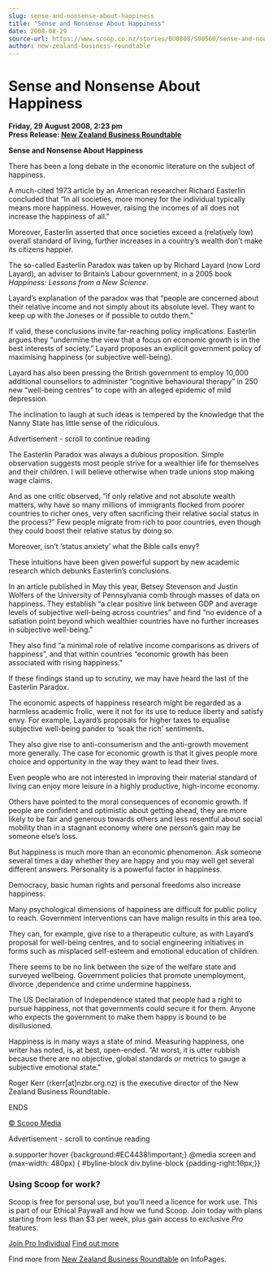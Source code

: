 ```yaml
---
slug: sense-and-nonsense-about-happiness
title: "Sense and Nonsense About Happiness"
date: 2008-08-29
source-url: https://www.scoop.co.nz/stories/BU0808/S00560/sense-and-nonsense-about-happiness.htm
author: new-zealand-business-roundtable
---
```

Sense and Nonsense About Happiness
==================================

**Friday, 29 August 2008, 2:23 pm**  
**Press Release: [New Zealand Business Roundtable](https://info.scoop.co.nz/New_Zealand_Business_Roundtable)**

**Sense and Nonsense About Happiness**

There has been a long debate in the economic literature on the subject of happiness.

A much-cited 1973 article by an American researcher Richard Easterlin concluded that “In all societies, more money for the individual typically means more happiness. However, raising the incomes of all does not increase the happiness of all."

Moreover, Easterlin asserted that once societies exceed a (relatively low) overall standard of living, further increases in a country’s wealth don’t make its citizens happier.

The so-called Easterlin Paradox was taken up by Richard Layard (now Lord Layard), an adviser to Britain’s Labour government, in a 2005 book _Happiness: Lessons from a New Science._

Layard’s explanation of the paradox was that “people are concerned about their relative income and not simply about its absolute level. They want to keep up with the Joneses or if possible to outdo them."

If valid, these conclusions invite far-reaching policy implications. Easterlin argues they “undermine the view that a focus on economic growth is in the best interests of society.” Layard proposes an explicit government policy of maximising happiness (or subjective well-being).

Layard has also been pressing the British government to employ 10,000 additional counsellors to administer “cognitive behavioural therapy” in 250 new “well-being centres” to cope with an alleged epidemic of mild depression.

The inclination to laugh at such ideas is tempered by the knowledge that the Nanny State has little sense of the ridiculous.

Advertisement - scroll to continue reading





The Easterlin Paradox was always a dubious proposition. Simple observation suggests most people strive for a wealthier life for themselves and their children. I will believe otherwise when trade unions stop making wage claims.

And as one critic observed, “if only relative and not absolute wealth matters, why have so many millions of immigrants flocked from poorer countries to richer ones, very often sacrificing their relative social status in the process?” Few people migrate from rich to poor countries, even though they could boost their relative status by doing so.

Moreover, isn’t ‘status anxiety’ what the Bible calls envy?

These intuitions have been given powerful support by new academic research which debunks Easterlin’s conclusions.

In an article published in May this year, Betsey Stevenson and Justin Wolfers of the University of Pennsylvania comb through masses of data on happiness. They establish “a clear positive link between GDP and average levels of subjective well-being across countries” and find “no evidence of a satiation point beyond which wealthier countries have no further increases in subjective well-being."

They also find “a minimal role of relative income comparisons as drivers of happiness”, and that within countries “economic growth has been associated with rising happiness."

If these findings stand up to scrutiny, we may have heard the last of the Easterlin Paradox.

The economic aspects of happiness research might be regarded as a harmless academic frolic, were it not for its use to reduce liberty and satisfy envy. For example, Layard’s proposals for higher taxes to equalise subjective well-being pander to ‘soak the rich’ sentiments.

They also give rise to anti-consumerism and the anti-growth movement more generally. The case for economic growth is that it gives people more choice and opportunity in the way they want to lead their lives.

Even people who are not interested in improving their material standard of living can enjoy more leisure in a highly productive, high-income economy.

Others have pointed to the moral consequences of economic growth. If people are confident and optimistic about getting ahead, they are more likely to be fair and generous towards others and less resentful about social mobility than in a stagnant economy where one person’s gain may be someone else’s loss.

But happiness is much more than an economic phenomenon. Ask someone several times a day whether they are happy and you may well get several different answers. Personality is a powerful factor in happiness.

Democracy, basic human rights and personal freedoms also increase happiness.

Many psychological dimensions of happiness are difficult for public policy to reach. Government interventions can have malign results in this area too.

They can, for example, give rise to a therapeutic culture, as with Layard’s proposal for well-being centres, and to social engineering initiatives in forms such as misplaced self-esteem and emotional education of children.

There seems to be no link between the size of the welfare state and surveyed wellbeing. Government policies that promote unemployment, divorce ,dependence and crime undermine happiness.

The US Declaration of Independence stated that people had a right to pursue happiness, not that governments could secure it for them. Anyone who expects the government to make them happy is bound to be disillusioned.

Happiness is in many ways a state of mind. Measuring happiness, one writer has noted, is, at best, open-ended. “At worst, it is utter rubbish because there are no objective, global standards or metrics to gauge a subjective emotional state."

  
Roger Kerr (rkerr\[at\]nzbr.org.nz) is the executive director of the New Zealand Business Roundtable.

  
ENDS

[© Scoop Media](http://www.scoop.co.nz/about/terms.html)  

Advertisement - scroll to continue reading



a.supporter:hover {background:#EC4438!important;} @media screen and (max-width: 480px) { #byline-block div.byline-block {padding-right:16px;}}

### Using Scoop for work?

Scoop is free for personal use, but you’ll need a licence for work use. This is part of our Ethical Paywall and how we fund Scoop. Join today with plans starting from less than $3 per week, plus gain access to exclusive _Pro_ features.  
  
[Join Pro Individual](https://pro.scoop.co.nz/Individual/?from=ProIn24) [Find out more](https://pro.scoop.co.nz/using-scoop-for-work/?from=ProIn24)

Find more from [New Zealand Business Roundtable](https://info.scoop.co.nz/New_Zealand_Business_Roundtable) on InfoPages.
